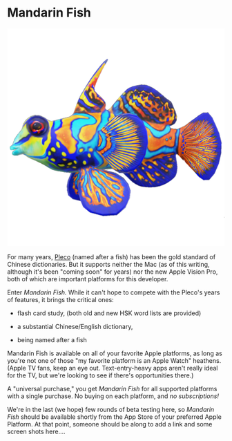 # Mandarin Fish



![Mandarin Fish Logo](../media/mandarin_fish.png)

For many years, [Pleco](https://www.pleco.com) (named after a fish) has been the gold standard of Chinese dictionaries.   But it supports neither the Mac (as of this writing, although it's been "coming soon" for years) nor the new Apple Vision Pro, both of which are important platforms for this developer.

Enter *Mandarin Fish.*   While it can't hope to compete with the Pleco's years of features, it brings the critical ones:  

- flash card study, (both old and new HSK word lists are provided)

- a substantial Chinese/English dictionary,

- being named after a fish 

Mandarin Fish is available on all of your favorite Apple platforms, as long as you're not one of those "my favorite platform is an Apple Watch" heathens.  (Apple TV fans, keep an eye out.   Text-entry-heavy apps aren't really ideal for the TV, but we're looking to see if there's opportunities there.)

A "universal purchase," you get *Mandarin Fish* for all supported platforms with a single purchase.    No buying on each platform, and *no subscriptions!*

We're in the last (we hope) few rounds of beta testing here, so *Mandarin Fish* should be available shortly from the App Store of your preferred Apple Platform.     At that point, someone should be along to add a link and some screen shots here....